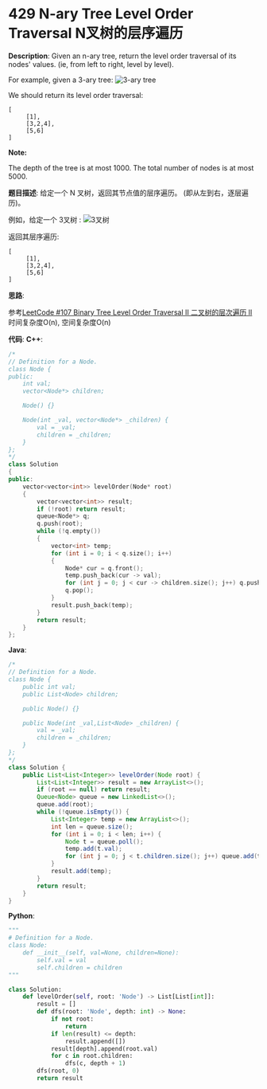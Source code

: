 # 429 N-ary Tree Level Order Traversal N叉树的层序遍历

__Description__:
Given an n-ary tree, return the level order traversal of its nodes' values. (ie, from left to right, level by level).

For example, given a 3-ary tree:
![3-ary tree](https://upload-images.jianshu.io/upload_images/16639143-e48a64a29deee174.png?imageMogr2/auto-orient/strip%7CimageView2/2/w/1240)

We should return its level order traversal:

```text
[
     [1],
     [3,2,4],
     [5,6]
]
```

__Note:__

The depth of the tree is at most 1000.
The total number of nodes is at most 5000.

__题目描述__:
给定一个 N 叉树，返回其节点值的层序遍历。 (即从左到右，逐层遍历)。

例如，给定一个 3叉树 :
![3叉树](https://upload-images.jianshu.io/upload_images/16639143-e48a64a29deee174.png?imageMogr2/auto-orient/strip%7CimageView2/2/w/1240)

返回其层序遍历:

```text
[
     [1],
     [3,2,4],
     [5,6]
]
```

__思路__:

参考[LeetCode #107 Binary Tree Level Order Traversal II 二叉树的层次遍历 II](https://www.jianshu.com/p/76abc4ff072f)
时间复杂度O(n), 空间复杂度O(n)

__代码__:
__C++__:

```C++
/*
// Definition for a Node.
class Node {
public:
    int val;
    vector<Node*> children;

    Node() {}

    Node(int _val, vector<Node*> _children) {
        val = _val;
        children = _children;
    }
};
*/
class Solution 
{
public:
    vector<vector<int>> levelOrder(Node* root) 
    {
        vector<vector<int>> result;
        if (!root) return result;
        queue<Node*> q;
        q.push(root);
        while (!q.empty()) 
        {
            vector<int> temp;
            for (int i = 0; i < q.size(); i++) 
            {
                Node* cur = q.front();
                temp.push_back(cur -> val);
                for (int j = 0; j < cur -> children.size(); j++) q.push(cur -> children[j]);
                q.pop();
            }
            result.push_back(temp);
        }
        return result;
    }
};
```

__Java__:

```Java
/*
// Definition for a Node.
class Node {
    public int val;
    public List<Node> children;

    public Node() {}

    public Node(int _val,List<Node> _children) {
        val = _val;
        children = _children;
    }
};
*/
class Solution {
    public List<List<Integer>> levelOrder(Node root) {
        List<List<Integer>> result = new ArrayList<>();
        if (root == null) return result;
        Queue<Node> queue = new LinkedList<>();
        queue.add(root);
        while (!queue.isEmpty()) {
            List<Integer> temp = new ArrayList<>();
            int len = queue.size();
            for (int i = 0; i < len; i++) {
                Node t = queue.poll();
                temp.add(t.val);
                for (int j = 0; j < t.children.size(); j++) queue.add(t.children.get(j));
            }
            result.add(temp);
        }
        return result;
    }
}
```

__Python__:

```Python
"""
# Definition for a Node.
class Node:
    def __init__(self, val=None, children=None):
        self.val = val
        self.children = children
"""

class Solution:
    def levelOrder(self, root: 'Node') -> List[List[int]]:
        result = []
        def dfs(root: 'Node', depth: int) -> None:
            if not root: 
                return 
            if len(result) <= depth:
                result.append([])
            result[depth].append(root.val)
            for c in root.children:
                dfs(c, depth + 1)
        dfs(root, 0)
        return result
```
